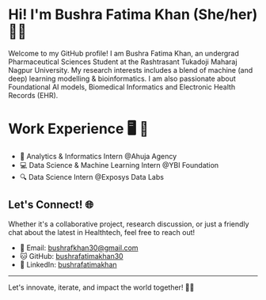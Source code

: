 # Hi! I'm Bushra Fatima Khan (She/her) 👩‍💻 

Welcome to my GitHub profile! I am Bushra Fatima Khan, an undergrad Pharmaceutical Sciences Student at the Rashtrasant Tukadoji Maharaj Nagpur University. My research interests includes a blend of machine (and deep) learning modelling & bioinformatics. I am also passionate about Foundational AI models, Biomedical Informatics and Electronic Health Records (EHR).
# Work Experience 🖥️ :briefcase:
- :bookmark: Analytics & Informatics Intern @Ahuja Agency
- :computer: Data Science & Machine Learning Intern @YBI Foundation
- 🔍 Data Science Intern @Exposys Data Labs


  
## Let's Connect! 🌐

Whether it's a collaborative project, research discussion, or just a friendly chat about the latest in Healthtech, feel free to reach out!

- 📩 Email: bushrafkhan30@gmail.com
- 🐱 GitHub: [bushrafatimakhan30](https://github.com/bushrafatimakhan30)
- 🔗 LinkedIn: [bushrafatimakhan](https://linkedin.com/in/bushrafatimakhan)


---

Let's innovate, iterate, and impact the world together! 🚀🌟


<!--*sneha1012/sneha1012** is a ✨ _special_ ✨ repository because its `README.md` (this file) appears on your GitHub profile.

Here are some ideas to get you started:

- 🔭 I’m currently working on ...
- 🌱 I’m currently learning ...
- 👯 I’m looking to collaborate on ...
- 🤔 I’m looking for help with ...
- 💬 Ask me about ...
- 📫 How to reach me: ...
- 😄 Pronouns: ...
- ⚡ Fun fact: ...
-->
